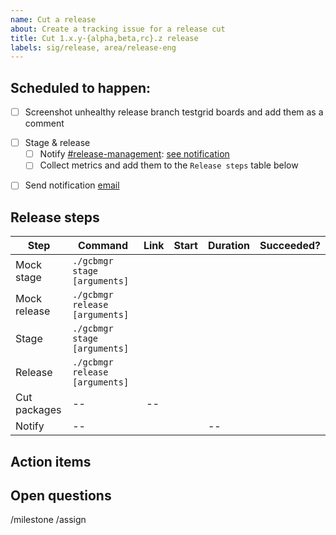 ```yaml
---
name: Cut a release
about: Create a tracking issue for a release cut
title: Cut 1.x.y-{alpha,beta,rc}.z release
labels: sig/release, area/release-eng
---
```

## Scheduled to happen: <!-- Tue, 2019-02-26 -->

<!-- 
- Add/Remove items of the checklist as you see fit 
- Post bumps or issues encountered along the way
-->

- [ ] Screenshot unhealthy release branch testgrid boards and add them as a comment
<!--
Screenshot `master` branch for releases <= `x.y.z-beta.0` OR the `release-x.y` branch for releases > x.y.z-beta.0.
see template below, example: https://github.com/kubernetes/sig-release/issues/842#issuecomment-547453821
-->
- [ ] Stage & release
  - [ ] Notify [#release-management](https://kubernetes.slack.com/messages/CJH2GBF7Y): [see notification](https://link-to-slack-message)
  <!-- e.g. https://kubernetes.slack.com/archives/CJH2GBF7Y/p1572365803088800 -->
  - [ ] Collect metrics and add them to the `Release steps` table below
<!-- ONLY FOR OFFICIAL RELEASES - [ ] Build & publish packages (debs & rpms) -->
- [ ] Send notification [email](https://link-to-email-on-kubernetes-announce-google-group)

## Release steps

| Step | Command | Link | Start | Duration | Succeeded? |
| --- | --- | --- | --- | --- | --- |
| Mock stage | `./gcbmgr stage [arguments]` | <!-- link-to-MOCK-gcb-stage-run --> |  |  |  |
| Mock release | `./gcbmgr release [arguments]` | <!-- link-to-MOCK-gcb-release-run --> |  |  |  |
| Stage | `./gcbmgr stage [arguments]` | <!-- link-to-REAL-gcb-stage-run --> |  |  |  |
| Release | `./gcbmgr release [arguments]` | <!-- link-to-REAL-gcb-release-run --> |  |  |  |
| Cut packages <!-- not required for pre-releases (alpha, beta, rc) --> | -- | -- |  |  |  |
| Notify | -- | <!-- link-to-kubernetes-announce-list-thread --> |  | -- |  |

## Action items

<!--
During the release, you may find a few things that require updates
(process changes, documentation updates, fixes to release tooling).

Please list them here.

It will be your responsibility to open issues/PRs to resolve these issues/improvements.
Keep this issue open until these action items are complete.

- [ ] Item 1
- [ ] Item 2
- [ ] Item 3
-->

## Open questions

<!--
During the release, you may have a few questions that you can't answer yourself or may
require group discussion.

Please list them here.

Follow up with Branch Managers/Patch Release Team/Release Engineering subproject owners
to get these questions answered.

- [ ] Item 1
- [ ] Item 2
- [ ] Item 3
-->

/milestone <!-- v1.x e.g. v1.14 -->
/assign <!-- @ the Release Manager responsible for this release -->
<!-- cc: shadows (optional)-->

<!-- Example template for screenshots comment:

----[ template ]----
### Failing testgrid jobs

#### sig-release-master-blocking

<details><summary>`gce-cos-master-default`</summary></p>

... paste image here ...
</p></details>

#### sig-release-master-informing

<details><summary>`gce-new-master-upgrade-master`</summary><p>

... paste image here ...
... paste multiple images here ...
</p></details>

[screenshot capture tool](https://git.k8s.io/release/testgridshot)
----[ template ]----

-->

